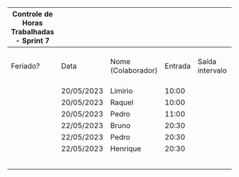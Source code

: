 | Controle de Horas Trabalhadas - Sprint 7 |  |  |  |  |  |  |  |  |  |  |  |
| --- | --- | --- | --- | --- | --- | --- | --- | --- | --- | --- | --- |
| Feriado? | Data | Nome (Colaborador) | Entrada | Saída intervalo | Retorno intervalo | Saída | Total horas |  | Nome (Colaborador) | Total horas do sprint |  |
|  | 20/05/2023 | Limirio | 10:00 |  |  | 13:20 | 3:20:00 |  | BrenoA | 00:00 |  |
|  | 20/05/2023 | Raquel | 10:00 |  |  | 13:20 | 3:20:00 |  | Bruno | 01:30 |  |
|  | 20/05/2023 | Pedro | 11:00 |  |  | 12:00 | 1:00:00 |  | Felipe | 00:00 |  |
|  | 22/05/2023 | Bruno | 20:30 |  |  | 22:00 | 1:30:00 |  | Henrique | 01:30 |  |
|  | 22/05/2023 | Pedro | 20:30 |  |  | 22:00 | 1:30:00 |  | Limírio | 00:00 |  |
|  | 22/05/2023 | Henrique | 20:30 |  |  | 22:00 | 1:30:00 |  | Pedro | 02:30 |  |
|  |  |  |  |  |  |  |  |  | Raquel | 03:20 |  |
|  |  |  |  |  |  |  |  |  |  |  |  |
